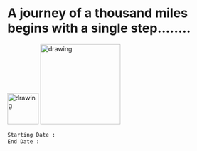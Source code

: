 # A journey of a thousand miles begins with a single step........
<img src="https://cdn-icons-png.flaticon.com/512/8493/8493037.png" alt="drawing" style="width:70px;"/>  <img src="https://upload.wikimedia.org/wikipedia/commons/thumb/2/2f/Google_2015_logo.svg/1200px-Google_2015_logo.svg.png" alt="drawing" style="width:180px;"/>


```sh
Starting Date :
End Date :
```
